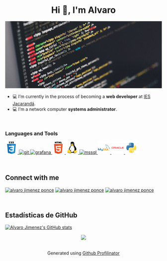 <h1 align="center">Hi 👋, I'm Alvaro</h1>
<link rel="stylesheet" href="background.css">
<img src="imagen.jpg">

- 💻 I’m currently in the process of becoming a **web developer** at [IES Jacarandá][enlace_instituto].
- 💻 I’m a network computer **systems administrator**.

[enlace_instituto]: https://www.iesjacaranda.es/web/



<br>

### Languages and Tools
<div>
<p align="left"> <a href="https://www.w3schools.com/css/" target="_blank" rel="noreferrer"> <img src="https://raw.githubusercontent.com/devicons/devicon/master/icons/css3/css3-original-wordmark.svg" alt="css3" width="40" height="40"/> </a> <a href="https://git-scm.com/" target="_blank" rel="noreferrer"> <img src="https://www.vectorlogo.zone/logos/git-scm/git-scm-icon.svg" alt="git" width="40" height="40"/> </a> <a href="https://grafana.com" target="_blank" rel="noreferrer"> <img src="https://www.vectorlogo.zone/logos/grafana/grafana-icon.svg" alt="grafana" width="40" height="40"/> </a> <a href="https://www.w3.org/html/" target="_blank" rel="noreferrer"> <img src="https://raw.githubusercontent.com/devicons/devicon/master/icons/html5/html5-original-wordmark.svg" alt="html5" width="40" height="40"/> </a> <a href="https://www.linux.org/" target="_blank" rel="noreferrer"> <img src="https://raw.githubusercontent.com/devicons/devicon/master/icons/linux/linux-original.svg" alt="linux" width="40" height="40"/> </a> <a href="https://www.microsoft.com/en-us/sql-server" target="_blank" rel="noreferrer"> <img src="https://www.svgrepo.com/show/303229/microsoft-sql-server-logo.svg" alt="mssql" width="40" height="40"/> </a> <a href="https://www.mysql.com/" target="_blank" rel="noreferrer"> <img src="https://raw.githubusercontent.com/devicons/devicon/master/icons/mysql/mysql-original-wordmark.svg" alt="mysql" width="40" height="40"/> </a> <a href="https://www.oracle.com/" target="_blank" rel="noreferrer"> <img src="https://raw.githubusercontent.com/devicons/devicon/master/icons/oracle/oracle-original.svg" alt="oracle" width="40" height="40"/> </a> <a href="https://www.python.org" target="_blank" rel="noreferrer"> <img src="https://raw.githubusercontent.com/devicons/devicon/master/icons/python/python-original.svg" alt="python" width="40" height="40"/> </a> </p>
</div>
<br>

## Connect with me
<div>
<p align="left">
<a href="https://www.linkedin.com/in/alvaro-jimenez-ponce" target="blank"><img align="center" src="https://raw.githubusercontent.com/rahuldkjain/github-profile-readme-generator/master/src/images/icons/Social/linked-in-alt.svg" alt="alvaro jimenez ponce" height="30" width="40" /></a>
<a href="https://www.infojobs.net/candidate/cv/view/index.xhtml?dgv=7437364229181049370" target="blank"><img align="center" src="https://img2.freepng.es/20180715/ljg/kisspng-logo-brand-infojobs-programmer-computer-icons-saved-by-the-bell-5b4b1413de09a5.5163473015316469959095.jpg" alt="alvaro jimenez ponce" height="40" width="40" /></a>
<a href="https://www.instagram.com/alvaroo_jimeenez/" target="blank"><img align="center" src="https://cdn-icons-png.flaticon.com/512/174/174855.png" alt="alvaro jimenez ponce" height="40" width="40" /></a>


</p>
</div>


<br>



## Estadísticas de GitHub
[![Alvaro Jimenez's GitHub stats](https://github-readme-stats.vercel.app/api?username=alvarojimeenez)](https://github.com/alvarojimeenez/github-readme-stats)



<div align="center">
<img src="https://komarev.com/ghpvc/?username=alvarojimeenezj&&style=flat-square" align="center" />
</div>

<br>
<br>

<div align="center">Generated using <a href="https://profilinator.rishav.dev/" target="_blank">Github Profilinator</a></div>
